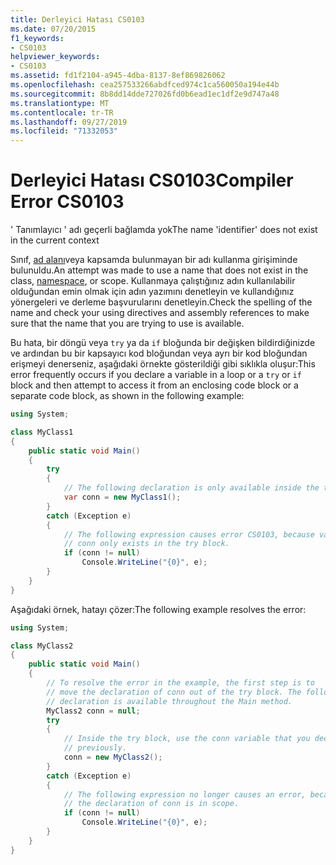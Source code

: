 ```yaml
---
title: Derleyici Hatası CS0103
ms.date: 07/20/2015
f1_keywords:
- CS0103
helpviewer_keywords:
- CS0103
ms.assetid: fd1f2104-a945-4dba-8137-8ef869826062
ms.openlocfilehash: cea257533266abdfced974c1ca560050a194e44b
ms.sourcegitcommit: 8b8dd14dde727026fd0b6ead1ec1df2e9d747a48
ms.translationtype: MT
ms.contentlocale: tr-TR
ms.lasthandoff: 09/27/2019
ms.locfileid: "71332053"
---
```

# <a name="compiler-error-cs0103"></a><span data-ttu-id="9a5a5-102">Derleyici Hatası CS0103</span><span class="sxs-lookup"><span data-stu-id="9a5a5-102">Compiler Error CS0103</span></span>

<span data-ttu-id="9a5a5-103">' Tanımlayıcı ' adı geçerli bağlamda yok</span><span class="sxs-lookup"><span data-stu-id="9a5a5-103">The name 'identifier' does not exist in the current context</span></span>

 <span data-ttu-id="9a5a5-104">Sınıf, [ad alanı](../keywords/namespace.md)veya kapsamda bulunmayan bir adı kullanma girişiminde bulunuldu.</span><span class="sxs-lookup"><span data-stu-id="9a5a5-104">An attempt was made to use a name that does not exist in the class, [namespace](../keywords/namespace.md), or scope.</span></span> <span data-ttu-id="9a5a5-105">Kullanmaya çalıştığınız adın kullanılabilir olduğundan emin olmak için adın yazımını denetleyin ve kullandığınız yönergeleri ve derleme başvurularını denetleyin.</span><span class="sxs-lookup"><span data-stu-id="9a5a5-105">Check the spelling of the name and check your using directives and assembly references to make sure that the name that you are trying to use is available.</span></span>

 <span data-ttu-id="9a5a5-106">Bu hata, bir döngü veya `try` ya da `if` bloğunda bir değişken bildirdiğinizde ve ardından bu bir kapsayıcı kod bloğundan veya ayrı bir kod bloğundan erişmeyi denerseniz, aşağıdaki örnekte gösterildiği gibi sıklıkla oluşur:</span><span class="sxs-lookup"><span data-stu-id="9a5a5-106">This error frequently occurs if you declare a variable in a loop or a `try` or `if` block and then attempt to access it from an enclosing code block or a separate code block, as shown in the following example:</span></span>

```csharp
using System;

class MyClass1
{
    public static void Main()
    {
        try
        {
            // The following declaration is only available inside the try block.
            var conn = new MyClass1();
        }
        catch (Exception e)
        {  
            // The following expression causes error CS0103, because variable
            // conn only exists in the try block.
            if (conn != null)
                Console.WriteLine("{0}", e);
        }
    }
}
```

 <span data-ttu-id="9a5a5-107">Aşağıdaki örnek, hatayı çözer:</span><span class="sxs-lookup"><span data-stu-id="9a5a5-107">The following example resolves the error:</span></span>

```csharp
using System;

class MyClass2
{
    public static void Main()
    {
        // To resolve the error in the example, the first step is to
        // move the declaration of conn out of the try block. The following
        // declaration is available throughout the Main method.
        MyClass2 conn = null;
        try
        {
            // Inside the try block, use the conn variable that you declared
            // previously.
            conn = new MyClass2();
        }
        catch (Exception e)
        {
            // The following expression no longer causes an error, because
            // the declaration of conn is in scope.
            if (conn != null)
                Console.WriteLine("{0}", e);
        }
    }
}
```
